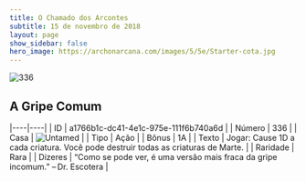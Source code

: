 ```yaml
---
title: O Chamado dos Arcontes
subtitle: 15 de novembro de 2018
layout: page
show_sidebar: false
hero_image: https://archonarcana.com/images/5/5e/Starter-cota.jpg
---
```


![336](https://cdn.keyforgegame.com/media/card_front/pt/341_336_6J5XR2JH8X5G_pt.png)

## A Gripe Comum

|----|----|
| ID | a1766b1c-dc41-4e1c-975e-111f6b740a6d |
| Número | 336 |
| Casa | ![Untamed](https://archonarcana.com/images/thumb/b/bd/Untamed.png/22px-Untamed.png "Indomados") |
| Tipo | Ação |
| Bônus | 1A |
| Texto | Jogar: Cause 1D a cada criatura. Você pode destruir todas as criaturas de Marte. |
| Raridade | Rara |
| Dizeres | “Como se pode ver, é uma versão mais fraca  da gripe incomum.” – Dr. Escotera |